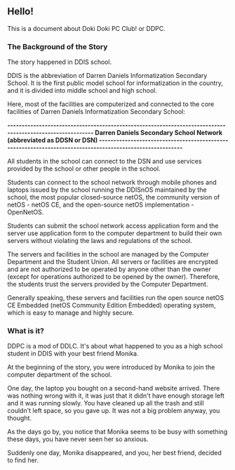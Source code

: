 ## Hello!
This is a document about Doki Doki PC Club! or DDPC.

### The Background of the Story
The story happened in DDIS school.

DDIS is the abbreviation of Darren Daniels Informatization Secondary School. It is the first public model school for informatization in the country, and it is divided into middle school and high school.

Here, most of the facilities are computerized and connected to the core facilities of Darren Daniels Informatization Secondary School:

**\-\-\-\-\-\-\-\-\-\-\-\-\-\-\-\-\-\-\-\-\-\-\-\-\-\-\-\-\-\-\-\-\-\-\-\-\-\-\-\-\-\-\-\-\-\-\-\-\-\-\-\-\-\-\-\-\-\-\-\-\-\-\-\-\-\-\-\-\-\-\-\-\-\-\-\-\-\-\-\-\-\-\-\-\-\-\-\-\-\-\-\-\-\-\-\-\-\-\-\-\-\-\-\-\-\-
Darren Daniels Secondary School Network (abbreviated as DDSN or DSN)
\-\-\-\-\-\-\-\-\-\-\-\-\-\-\-\-\-\-\-\-\-\-\-\-\-\-\-\-\-\-\-\-\-\-\-\-\-\-\-\-\-\-\-\-\-\-\-\-\-\-\-\-\-\-\-\-\-\-\-\-\-\-\-\-\-\-\-\-\-\-\-\-\-\-\-\-\-\-\-\-\-\-\-\-\-\-\-\-\-\-\-\-\-\-\-\-\-\-\-\-\-\-\-\-\-\-**

All students in the school can connect to the DSN and use services provided by the school or other people in the school.

Students can connect to the school network through mobile phones and laptops issued by the school running the DDISnOS maintained by the school, the most popular closed-source netOS, the community version of netOS - netOS CE, and the open-source netOS implementation - OpenNetOS.

Students can submit the school network access application form and the server use application form to the computer department to build their own servers without violating the laws and regulations of the school.

The servers and facilities in the school are managed by the Computer Department and the Student Union. All servers or facilities are encrypted and are not authorized to be operated by anyone other than the owner (except for operations authorized to be opened by the owner). Therefore, the students trust the servers provided by the Computer Department.

Generally speaking, these servers and facilities run the open source netOS CE Embedded (netOS Community Edition Embedded) operating system, which is easy to manage and highly secure.

### What is it?
DDPC is a mod of DDLC. It's about what happened to you as a high school student in DDIS with your best friend Monika.

At the beginning of the story, you were introduced by Monika to join the computer department of the school.

One day, the laptop you bought on a second-hand website arrived. There was nothing wrong with it, it was just that it didn't have enough storage left and it was running slowly. You have cleaned up all the trash and still couldn't left space, so you gave up. It was not a big problem anyway, you thought.

As the days go by, you notice that Monika seems to be busy with something these days, you have never seen her so anxious.

Suddenly one day, Monika disappeared, and you, her best friend, decided to find her.